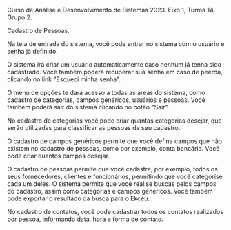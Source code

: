 Curso de Análise e Desenvolvimento de Sistemas 2023.
Eixo 1, Turma 14, Grupo 2.

Cadastro de Pessoas.

Na tela de entrada do sistema, você pode entrar no sistema com o usuário e senha já definido.

O sistema irá criar um usuário automaticamente caso nenhum já tenha sido cadastrado. Você também poderá recuperar sua senha em caso de peêrda, clicando no link "Esqueci minha senha".

O menú de opções te dará acesso a todas as áreas do sistema, como cadastro de categorias, campos genéricos, usuários e pessoas. Você também poderá sair do sistema clicando no botão "Sair".

No cadastro de categorias você pode criar quantas categorias desejar, que serão utilizadas para classificar as pessoas de seu cadastro.

O cadastro de campos genéricos permite que você defina campos que não existem no cadastro de pessoas, como por exemplo, conta bancária. Você pode criar quantos campos desejar.


O cadastro de pessoas permite que você cadastre, por exemplo, todos os seus fornecedores, clientes e funcionários, permitindo que você categoríse cada um deles.
O sistema permite que você realise buscas pelos campos do cadastro, assim como categorias e campos genéricos. Você também pode exportar o resultado da busca para o Ekcéu.

No cadastro de contatos, você pode cadastrar todos os contatos realizados por pessoa, informando data, hora e forma de contato.
